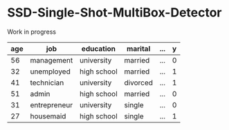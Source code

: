 # SSD-Single-Shot-MultiBox-Detector

Work in progress


| age | job          | education   | marital  | ... | y |
|-----|--------------|-------------|----------|-----|---|
| 56  | management   | university  | married  | ... | 0 |
| 32  | unemployed   | high school | married  | ... | 1 |
| 41  | technician   | university  | divorced | ... | 1 |
| 51  | admin        | high school | married  | ... | 0 |
| 31  | entrepreneur | university  | single   | ... | 0 |
| 27  | housemaid    | high school | single   | ... | 1 |
